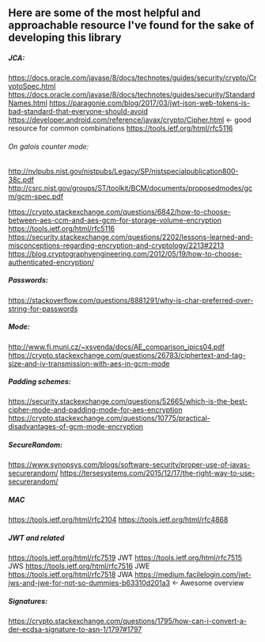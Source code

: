 ## Here are some of the most helpful and approachable resource I've found for the sake of developing this library

##### JCA: 

https://docs.oracle.com/javase/8/docs/technotes/guides/security/crypto/CryptoSpec.html
https://docs.oracle.com/javase/8/docs/technotes/guides/security/StandardNames.html
https://paragonie.com/blog/2017/03/jwt-json-web-tokens-is-bad-standard-that-everyone-should-avoid
https://developer.android.com/reference/javax/crypto/Cipher.html <- good resource for common combinations
https://tools.ietf.org/html/rfc5116

###### On galois counter mode:
http://nvlpubs.nist.gov/nistpubs/Legacy/SP/nistspecialpublication800-38c.pdf
http://csrc.nist.gov/groups/ST/toolkit/BCM/documents/proposedmodes/gcm/gcm-spec.pdf

https://crypto.stackexchange.com/questions/6842/how-to-choose-between-aes-ccm-and-aes-gcm-for-storage-volume-encryption
https://tools.ietf.org/html/rfc5116
https://security.stackexchange.com/questions/2202/lessons-learned-and-misconceptions-regarding-encryption-and-cryptology/2213#2213
https://blog.cryptographyengineering.com/2012/05/19/how-to-choose-authenticated-encryption/

##### Passwords:

https://stackoverflow.com/questions/8881291/why-is-char-preferred-over-string-for-passwords
 
##### Mode:

http://www.fi.muni.cz/~xsvenda/docs/AE_comparison_ipics04.pdf
https://crypto.stackexchange.com/questions/26783/ciphertext-and-tag-size-and-iv-transmission-with-aes-in-gcm-mode
 

##### Padding schemes: 

https://security.stackexchange.com/questions/52665/which-is-the-best-cipher-mode-and-padding-mode-for-aes-encryption
https://crypto.stackexchange.com/questions/10775/practical-disadvantages-of-gcm-mode-encryption
  
##### SecureRandom:

https://www.synopsys.com/blogs/software-security/proper-use-of-javas-securerandom/
https://tersesystems.com/2015/12/17/the-right-way-to-use-securerandom/

##### MAC

https://tools.ietf.org/html/rfc2104
https://tools.ietf.org/html/rfc4868

##### JWT and related

https://tools.ietf.org/html/rfc7519 JWT 
https://tools.ietf.org/html/rfc7515 JWS
https://tools.ietf.org/html/rfc7516 JWE
https://tools.ietf.org/html/rfc7518 JWA
https://medium.facilelogin.com/jwt-jws-and-jwe-for-not-so-dummies-b63310d201a3 <- Awesome overview

##### Signatures:

https://crypto.stackexchange.com/questions/1795/how-can-i-convert-a-der-ecdsa-signature-to-asn-1/1797#1797